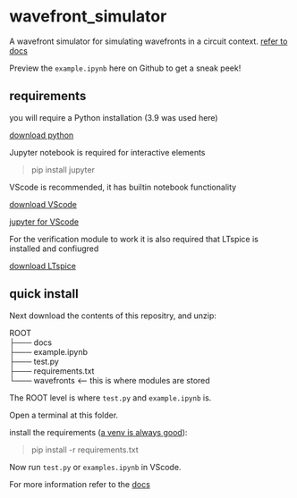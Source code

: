 # wavefront_simulator
A wavefront simulator for simulating wavefronts in a circuit context.
[refer to docs](https://wavefront-simulator.readthedocs.io/en/latest/)

Preview the `example.ipynb` here on Github to get a sneak peek!

## requirements

you will require a Python installation (3.9 was used here)

[download python](https://www.python.org/downloads/)

Jupyter notebook is required for interactive elements

> pip install jupyter

VScode is recommended, it has builtin notebook functionality

[download VScode](https://code.visualstudio.com/download)

[jupyter for VScode](https://code.visualstudio.com/docs/datascience/jupyter-notebooks)

For the verification module to work it is also required that LTspice is installed and confiugred

[download LTspice](https://www.analog.com/en/design-center/design-tools-and-calculators/ltspice-simulator.html)



## quick install

Next download the contents of this repositry, and unzip:

ROOT<br />
├─── docs<br />
├─── example.ipynb<br />
├─── test.py<br />
├─── requirements.txt<br />
└─── wavefronts  <-- this is where modules are stored <br />

The ROOT level is where `test.py` and `example.ipynb` is.

Open a terminal at this folder.

install the requirements ([a venv is always good](https://realpython.com/python-virtual-environments-a-primer/)):

> pip install -r requirements.txt

Now run `test.py` or `examples.ipynb` in VScode.

For more information refer to the [docs](https://wavefront-simulator.readthedocs.io/en/latest/)

